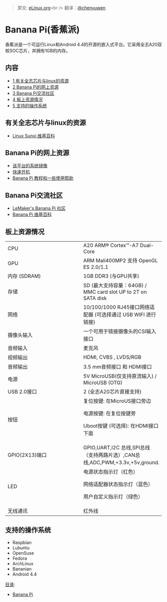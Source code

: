 > 原文: [eLinux.org](http://eLinux.org/Banana_Pi "http://eLinux.org/Banana_Pi")<br />
> 翻译：[@chenyuwen](https://github.com/chenyuwen)


# Banana Pi(香蕉派)



香蕉派是一个可运行Linux和Android 4.4的开源的嵌入式平台。它采用全志A20双核SOC芯片，并拥有1GB的内存。


## 内容

-   [1 有关全志芯片与linux的资源](#linux-on-allwinner-soc-resources)
-   [2 Banana Pi的网上资源](#banana-pi-resources)
-   [3 Banana Pi交流社区](#banana-pi-community)
-    [4 板上资源情况](#specifications)
-    [5 支持的操作系统](#os-support)

## 有关全志芯片与linux的资源

-   [Linux Sunxi 维基百科](http://linux-sunxi.org)

## Banana Pi的网上资源

-   [该平台的系统镜像](http://www.lemaker.org/resources/9-38/image_files.html)
-   [快速开机](http://www.lemaker.org/resources/9-39/banana_pi_quick_start_guide.html)
-   [Banana Pi 教程和一些使用帮助](http://banoffeepiserver.com/)

## Banana Pi交流社区

-   [LeMaker's Banana Pi 社区](http://forum.lemaker.org/)
-   [Banana Pi 维基百科](http://wiki.lemaker.org/Main_Page)



## 板上资源情况

<table>
<col width="50%" />
<col width="50%" />
<tbody>
<tr class="odd">
<td align="left">CPU</td>
<td align="left">A20 ARM® Cortex™-A7 Dual-Core</td>
</tr>
<tr class="even">
<td align="left">GPU</td>
<td align="left">ARM Mali400MP2 支持 OpenGL ES 2.0/1.1</td>
</tr>
<tr class="odd">
<td align="left">内存 (SDRAM)</td>
<td align="left">1GB DDR3 (与GPU共享)</td>
</tr>
<tr class="even">
<td align="left">存储</td>
<td align="left">SD (最大支持容量：64GB) / MMC card slot UP to 2T on SATA disk</td>
</tr>
<tr class="odd">
<td align="left">网络</td>
<td align="left">10/100/1000 RJ45接口网络适配器 (可选择通过 USB WIFI 进行链接)</td>
</tr>
<tr class="even">
<td align="left">摄像头输入</td>
<td align="left">一个可用于链接摄像头的CSI输入接口</td>
</tr>
<tr class="odd">
<td align="left">音频输入</td>
<td align="left">麦克风</td>
</tr>
<tr class="even">
<td align="left">视频输出</td>
<td align="left">HDMI, CVBS , LVDS/RGB</td>
</tr>
<tr class="odd">
<td align="left">音频输出</td>
<td align="left">3.5 mm音频接口 和 HDMI接口</td>
</tr>
<tr class="even">
<td align="left">电源</td>
<td align="left">5V MicroUSB(仅支持直流输入) / MicroUSB (OTG)</td>
</tr>
<tr class="odd">
<td align="left">USB 2.0接口</td>
<td align="left">2 (全志A20芯片直接支持)</td>
</tr>
<tr class="even">
<td align="left">按钮</td>
<td align="left">复位按键: 在MicroUS接口旁边
<p>电源按键: 在复位按键旁</p>
<p>Uboot按键 (可选择): 在HDMI接口下面</p></td>
</tr>
<tr class="odd">
<td align="left">GPIO(2X13)端口</td>
<td align="left">GPIO,UART,I2C 总线,SPI总线（支持两路片选）,CAN总线,ADC,PWM,+3.3v,+5v,ground.</td>
</tr>
<tr class="even">
<td align="left">LED</td>
<td align="left">电源状态指示灯（红色）
<p>网络适配器状态指示灯（蓝色）</p>
<p>用户自定义指示灯（绿色）</p></td>
</tr>
<tr class="odd">
<td align="left">无线通讯</td>
<td align="left">红外线</td>
</tr>
</tbody>
</table>

## 支持的操作系统

-   Raspbian
-   Lubuntu
-   OpenSuse
-   Fedora
-   ArchLinux
-   Bananian
-   Android 4.4


[目录](http://eLinux.org/Special:Categories "Special:Categories"):

-   [Banana
    Pi](http://eLinux.org/index.php?title=Category:Banana_Pi&action=edit&redlink=1 "Category:Banana Pi (page does not exist)")


